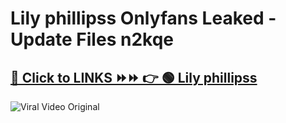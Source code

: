
 # Lily phillipss Onlyfans Leaked - Update Files n2kqe

## <h2><a href="https://clipsfans.com/Lily_phillipss&ref=git">🔗 Click to LINKS ⏩⏩ 👉 🟢 Lily phillipss </a></h2>

<a href="https://clipsfans.com/Lily_phillipss&ref=git" rel="nofollow" data-target="animated-image.originalLink"><img src="https://i.ibb.co.com/xMMVF88/686577567.gif" alt="Viral Video Original" style="max-width: 100%; display: inline-block;" data-target="animated-image.originalImage"></a>

